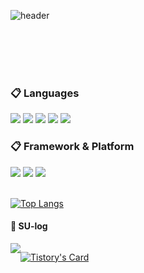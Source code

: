 ![header](https://capsule-render.vercel.app/api?type=wave&color=97DBAE&text=Sumin%20Kim&fontSize=90)

<br/>  

  

<br/>  

  

<br/>  

  

<br/>  


###  :clipboard: Languages

<img src="https://img.shields.io/badge/python-3776AB?style=for-the-badge&logo=python&logoColor=white"> <img src="https://img.shields.io/badge/java-007396?style=for-the-badge&logo=java&logoColor=white"> <img src="https://img.shields.io/badge/c++-00599C?style=for-the-badge&logo=c%2B%2B&logoColor=white"> <img src="https://img.shields.io/badge/JavaScript-F7DF1E?style=for-the-badge&logo=JavaScript&logoColor=white"/> <img src="https://img.shields.io/badge/flutter-02569B?style=for-the-badge&logo=flutter&logoColor=white">


###  :clipboard: Framework & Platform
<img src="https://img.shields.io/badge/tensorflow-FF6F00?style=for-the-badge&logo=tensorflow&logoColor=white"> <img src="https://img.shields.io/badge/firebase-FFCA28?style=for-the-badge&logo=firebase&logoColor=white"> <img src="https://img.shields.io/badge/Android-3DDC84?style=for-the-badge&logo=androidstudio&logoColor=#3DDC84"/>
 <br/>
 <br/>


[![Top Langs](https://github-readme-stats.vercel.app/api/top-langs/?username=Sumin0411&layout=compact&theme=)](https://github.com/[Sumin0411/github-readme-stats](https://github.com/Sumin0411/Sumin0411))

#### 🐬 SU-log
<div style="display:flex; flex-direction:row;">
     <a href="https://li-yo.tistory.com">
        <img src="https://img.shields.io/badge/Tistory-000000?style=for-the-badge&logo=Tistory&logoColor=white"> 
    </a>
 
[![Tistory's Card](https://github-readme-tistory-card.vercel.app/api?name=dduxmin&theme=default)](https://dduxmin.tistory.com/)
</div><br>


</div>

